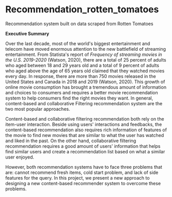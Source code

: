 # Recommendation_rotten_tomatoes
Recommendation system built on data scraped from Rotten Tomatoes

**Executive Summary**

Over the last decade, most of the world's biggest entertainment and
telecom have moved enormous attention to the new battlefield of
streaming entertainment. From Statista's report of *Frequency of
streaming movies in the U.S. 2019-2020* (Watson, 2020), there are a
total of 25 percent of adults who aged between 18 and 29 years old and a
total of 9 percent of adults who aged above the age of 65 years old
claimed that they watched movies every day. In response, there are more
than 750 movies released in the United States and Canada in 2018 and
2019 (Watson, 2020). This growth of online movie consumption has brought
a tremendous amount of information and choices to consumers and requires
a better movie recommendation system to help consumers find the right
movies they want. In general, content-based and collaborative Filtering
recommendation system are the two most popular approaches. 

 

Content-based and collaborative filtering recommendation both rely on
the item-user interaction. Beside using users' interactions and
feedbacks, the content-based recommendation also requires rich
information of features of the movie to find new movies that are similar
to what the user has watched and liked in the past. On the other hand,
collaborative filtering recommendation requires a good amount of users'
information that helps find similar users and create a recommendation
list based on what a similar user enjoyed. 

 

However, both recommendation systems have to face three problems that
are: cannot recommend fresh items, cold start problem, and lack of side
features for the query. In this project, we present a new approach to
designing a new content-based recommender system to overcome these
problems.

